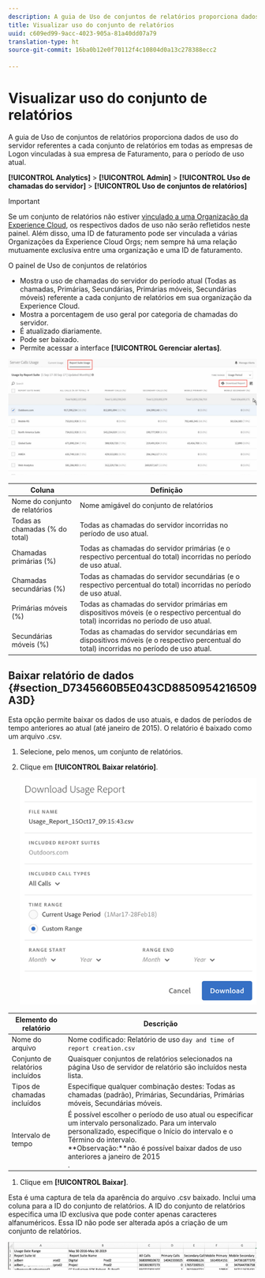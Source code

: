 ```yaml
---
description: A guia de Uso de conjuntos de relatórios proporciona dados de uso do servidor referentes a cada conjunto de relatórios em todas as empresas de Logon vinculadas à sua empresa de Faturamento, para o período de uso atual.
title: Visualizar uso do conjunto de relatórios
uuid: c609ed99-9acc-4023-905a-81a40dd07a79
translation-type: ht
source-git-commit: 16ba0b12e0f70112f4c10804d0a13c278388ecc2

---
```



# Visualizar uso do conjunto de relatórios

A guia de Uso de conjuntos de relatórios proporciona dados de uso do servidor referentes a cada conjunto de relatórios em todas as empresas de Logon vinculadas à sua empresa de Faturamento, para o período de uso atual.

**[!UICONTROL Analytics]** > **[!UICONTROL Admin]** > **[!UICONTROL Uso de chamadas do servidor]** > **[!UICONTROL Uso de conjuntos de relatórios]**

>[!IMPORTANT]
>
>Se um conjunto de relatórios não estiver [vinculado a uma Organização da Experience Cloud](https://marketing.adobe.com/resources/help/pt_BR/mcloud/report-suite-mapping.html), os respectivos dados de uso não serão refletidos neste painel. Além disso, uma ID de faturamento pode ser vinculada a várias Organizações da Experience Cloud Orgs; nem sempre há uma relação mutuamente exclusiva entre uma organização e uma ID de faturamento.

O painel de Uso de conjuntos de relatórios

* Mostra o uso de chamadas do servidor do período atual (Todas as chamadas, Primárias, Secundárias, Primárias móveis, Secundárias móveis) referente a cada conjunto de relatórios em sua organização da Experience Cloud.
* Mostra a porcentagem de uso geral por categoria de chamadas do servidor.
* É atualizado diariamente.
* Pode ser baixado.
* Permite acessar a interface **[!UICONTROL Gerenciar alertas]**.

![](assets/report-suite-usage.png)

| Coluna | Definição |
|--- |--- |
| Nome do conjunto de relatórios | Nome amigável do conjunto de relatórios |
| Todas as chamadas (% do total) | Todas as chamadas do servidor incorridas no período de uso atual. |
| Chamadas primárias (%) | Todas as chamadas do servidor primárias (e o respectivo percentual do total) incorridas no período de uso atual. |
| Chamadas secundárias (%) | Todas as chamadas do servidor secundárias (e o respectivo percentual do total) incorridas no período de uso atual. |
| Primárias móveis (%) | Todas as chamadas do servidor primárias em dispositivos móveis (e o respectivo percentual do total) incorridas no período de uso atual. |
| Secundárias móveis (%) | Todas as chamadas do servidor secundárias em dispositivos móveis (e o respectivo percentual do total) incorridas no período de uso atual. |


## Baixar relatório de dados {#section_D7345660B5E043CD8850954216509A3D}

Esta opção permite baixar os dados de uso atuais, e dados de períodos de tempo anteriores ao atual (até janeiro de 2015). O relatório é baixado como um arquivo .csv.

1. Selecione, pelo menos, um conjunto de relatórios.
1. Clique em **[!UICONTROL Baixar relatório]**.

   ![](assets/download_report.png)

| Elemento do relatório | Descrição |
|--- |--- |
| Nome do arquivo | Nome codificado: Relatório de uso `day and time of report creation.csv` |
| Conjunto de relatórios incluídos | Quaisquer conjuntos de relatórios selecionados na página Uso de servidor de relatório são incluídos nesta lista. |
| Tipos de chamadas incluídos | Especifique qualquer combinação destes: Todas as chamadas (padrão), Primárias, Secundárias, Primárias móveis, Secundárias móveis. |
| Intervalo de tempo | É possível escolher o período de uso atual ou especificar um intervalo personalizado.  Para um intervalo personalizado, especifique o Início do intervalo e o Término do intervalo. <br>**Observação:**não é possível baixar dados de uso anteriores a janeiro de 2015</br>. |

1. Clique em **[!UICONTROL Baixar]**.

Esta é uma captura de tela da aparência do arquivo .csv baixado. Inclui uma coluna para a ID do conjunto de relatórios. A ID do conjunto de relatórios especifica uma ID exclusiva que pode conter apenas caracteres alfanuméricos. Essa ID não pode ser alterada após a criação de um conjunto de relatórios.

![](assets/download-usage.png)
